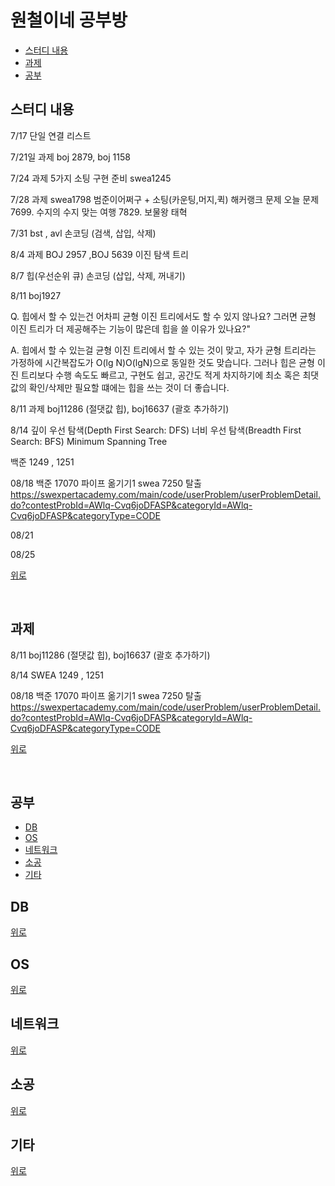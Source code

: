 
# 원철이네 공부방

* [스터디 내용](#스터디-내용)
* [과제](#과제)
* [공부](#공부)

## 스터디 내용
7/17
단일 연결 리스트 

7/21일 과제 
boj 2879, boj 1158 

7/24 과제
5가지 소팅 구현 준비 
swea1245 

7/28 과제 
swea1798 범준이어쩌구 + 소팅(카운팅,머지,퀵) 해커랭크 문제 
오늘 문제 
7699. 수지의 수지 맞는 여행
7829. 보물왕 태혁

7/31 
bst , avl 손코딩 (검색, 삽입, 삭제)

8/4 과제
BOJ 2957 ,BOJ 5639 이진 탐색 트리 

8/7
힙(우선순위 큐) 손코딩 (삽입, 삭제, 꺼내기)

8/11
boj1927 

Q. 힙에서 할 수 있는건 어차피 균형 이진 트리에서도 할 수 있지 않나요? 그러면 균형 이진 트리가 더 제공해주는 기능이 많은데 힙을 쓸 이유가 있나요?" 

A. 힙에서 할 수 있는걸 균형 이진 트리에서 할 수 있는 것이 맞고, 자가 균형 트리라는 가정하에 시간복잡도가 O(lg N)O(lgN)으로 동일한 것도 맞습니다. 그러나 힙은 균형 이진 트리보다 수행 속도도 빠르고, 구현도 쉽고, 공간도 적게 차지하기에 최소 혹은 최댓값의 확인/삭제만 필요할 떄에는 힙을 쓰는 것이 더 좋습니다.

8/11 과제
boj11286 (절댓값 힙), boj16637 (괄호 추가하기)

8/14 
깊이 우선 탐색(Depth First Search: DFS)
너비 우선 탐색(Breadth First Search: BFS)
Minimum Spanning Tree

백준 1249 , 1251

08/18
백준 17070 파이프 옮기기1
swea 7250 탈출
https://swexpertacademy.com/main/code/userProblem/userProblemDetail.do?contestProbId=AWlq-Cvq6joDFASP&categoryId=AWlq-Cvq6joDFASP&categoryType=CODE

08/21

08/25


[위로](#원철이네-공부방)

<br>


## 과제 

8/11 
boj11286 (절댓값 힙), boj16637 (괄호 추가하기)

8/14 
SWEA 1249 , 1251

08/18
백준 17070 파이프 옮기기1
swea 7250 탈출
https://swexpertacademy.com/main/code/userProblem/userProblemDetail.do?contestProbId=AWlq-Cvq6joDFASP&categoryId=AWlq-Cvq6joDFASP&categoryType=CODE

[위로](#원철이네-공부방)

<br>

## 공부 
* [DB](#DB)
* [OS](#OS)
* [네트워크](#네트워크)
* [소공](#소공)
* [기타](#기타)

## DB

[위로](#원철이네-공부방)

## OS

[위로](#원철이네-공부방)

## 네트워크

[위로](#원철이네-공부방)

## 소공

[위로](#원철이네-공부방)

## 기타


[위로](#원철이네-공부방)

